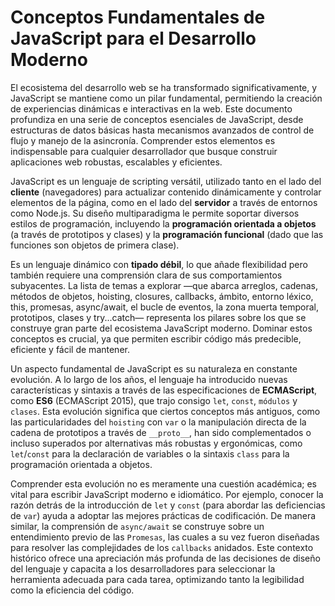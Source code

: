 # Conceptos Fundamentales de JavaScript para el Desarrollo Moderno

El ecosistema del desarrollo web se ha transformado significativamente, y JavaScript se mantiene como un pilar fundamental, permitiendo la creación de experiencias dinámicas e interactivas en la web. Este documento profundiza en una serie de conceptos esenciales de JavaScript, desde estructuras de datos básicas hasta mecanismos avanzados de control de flujo y manejo de la asincronía. Comprender estos elementos es indispensable para cualquier desarrollador que busque construir aplicaciones web robustas, escalables y eficientes.

JavaScript es un lenguaje de scripting versátil, utilizado tanto en el lado del **cliente** (navegadores) para actualizar contenido dinámicamente y controlar elementos de la página, como en el lado del **servidor** a través de entornos como Node.js. Su diseño multiparadigma le permite soportar diversos estilos de programación, incluyendo la **programación orientada a objetos** (a través de prototipos y clases) y la **programación funcional** (dado que las funciones son objetos de primera clase).

Es un lenguaje dinámico con **tipado débil**, lo que añade flexibilidad pero también requiere una comprensión clara de sus comportamientos subyacentes.
La lista de temas a explorar —que abarca arreglos, cadenas, métodos de objetos, hoisting, closures, callbacks, ámbito, entorno léxico, this, promesas, async/await, el bucle de eventos, la zona muerta temporal, prototipos, clases y try...catch— representa los pilares sobre los que se construye gran parte del ecosistema JavaScript moderno. Dominar estos conceptos es crucial, ya que permiten escribir código más predecible, eficiente y fácil de mantener.

Un aspecto fundamental de JavaScript es su naturaleza en constante evolución. A lo largo de los años, el lenguaje ha introducido nuevas características y sintaxis a través de las especificaciones de **ECMAScript**, como **ES6** (ECMAScript 2015), que trajo consigo `let`, `const`, `módulos` y `clases`. Esta evolución significa que ciertos conceptos más antiguos, como las particularidades del `hoisting` con `var` o la manipulación directa de la cadena de prototipos a través de `__proto__`, han sido complementados o incluso superados por alternativas más robustas y ergonómicas, como `let`/`const` para la declaración de variables o la sintaxis `class` para la programación orientada a objetos.

Comprender esta evolución no es meramente una cuestión académica; es vital para escribir JavaScript moderno e idiomático. Por ejemplo, conocer la razón detrás de la introducción de `let` y `const` (para abordar las deficiencias de `var`) ayuda a adoptar las mejores prácticas de codificación. De manera similar, la comprensión de `async/await` se construye sobre un entendimiento previo de las `Promesas`, las cuales a su vez fueron diseñadas para resolver las complejidades de los `callbacks` anidados. Este contexto histórico ofrece una apreciación más profunda de las decisiones de diseño del lenguaje y capacita a los desarrolladores para seleccionar la herramienta adecuada para cada tarea, optimizando tanto la legibilidad como la eficiencia del código.